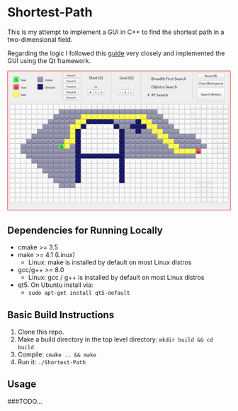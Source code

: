 # Shortest-Path

This is my attempt to implement a GUI in C++ to find the shortest path in a two-dimensional field.

Regarding the logic I followed this [guide](https://www.redblobgames.com/pathfinding/a-star/introduction.html) very closely and implemented the GUI using the Qt framework.

![Screenshot](Screenshot.png)

## Dependencies for Running Locally
* cmake >= 3.5
* make >= 4.1 (Linux)
  * Linux: make is installed by default on most Linux distros
* gcc/g++ >= 8.0
  * Linux: gcc / g++ is installed by default on most Linux distros
* qt5. On Ubuntu install via:
  * `sudo apt-get install qt5-default`

## Basic Build Instructions

1. Clone this repo.
2. Make a build directory in the top level directory: `mkdir build && cd build`
3. Compile: `cmake .. && make`
4. Run it: `./Shortest-Path`

## Usage
###TODO...
